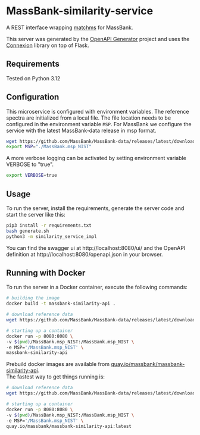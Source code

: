 # MassBank-similarity-service
A REST interface wrapping [matchms](https://github.com/matchms/matchms) for MassBank.

This server was generated by the [OpenAPI Generator](https://openapi-generator.tech) project and uses
the [Connexion](https://github.com/zalando/connexion) library on top of Flask.

## Requirements
Tested on Python 3.12

## Configuration
This microservice is configured with environment variables. The reference
spectra are initialized from a local file. The file location needs to be
configured in the environment variable `MSP`. For MassBank we configure the
service with the latest MassBank-data release in msp format.
```bash
wget https://github.com/MassBank/MassBank-data/releases/latest/download/MassBank.msp_NIST
export MSP="./MassBank.msp_NIST"
```
A more verbose logging can be activated by setting environment variable VERBOSE
to "true".
```bash
export VERBOSE=true
```

## Usage
To run the server, install the requirements, generate the server code 
and start the server like this:
```bash
pip3 install -r requirements.txt
bash generate.sh
python3 -m similarity_service_impl
```
You can find the swagger ui at http://localhost:8080/ui/ and the
OpenAPI definition at http://localhost:8080/openapi.json in your browser.

## Running with Docker
To run the server in a Docker container,  execute the following commands:

```bash
# building the image
docker build -t massbank-similarity-api .

# download reference data
wget https://github.com/MassBank/MassBank-data/releases/latest/download/MassBank.msp_NIST

# starting up a container
docker run -p 8080:8080 \
-v $(pwd)/MassBank.msp_NIST:/MassBank.msp_NIST \
-e MSP='/MassBank.msp_NIST' \
massbank-similarity-api
```
Prebuild docker images are available from
[quay.io/massbank/massbank-similarity-api](https://quay.io/repository/massbank/massbank-similarity-api).  
The fastest way to get things running is:
```bash
# download reference data
wget https://github.com/MassBank/MassBank-data/releases/latest/download/MassBank.msp_NIST

# starting up a container
docker run -p 8080:8080 \
-v $(pwd)/MassBank.msp_NIST:/MassBank.msp_NIST \
-e MSP='/MassBank.msp_NIST' \
quay.io/massbank/massbank-similarity-api:latest
```
